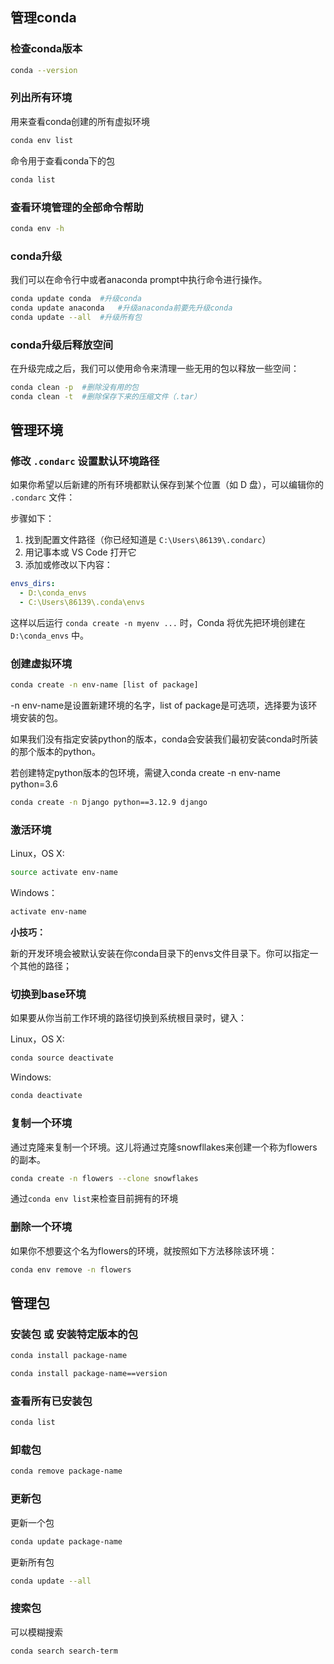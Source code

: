 ## 管理conda


### 检查conda版本

```bash
conda --version
```

### 列出所有环境

用来查看conda创建的所有虚拟环境

```bash
conda env list
```

命令用于查看conda下的包

```bash
conda list
```

### 查看环境管理的全部命令帮助

```bash
conda env -h
```

### conda升级

我们可以在命令行中或者anaconda prompt中执行命令进行操作。

```bash
conda update conda	#升级conda
conda update anaconda	#升级anaconda前要先升级conda
conda update --all	#升级所有包
```

### conda升级后释放空间

在升级完成之后，我们可以使用命令来清理一些无用的包以释放一些空间：

```bash
conda clean -p	#删除没有用的包
conda clean -t	#删除保存下来的压缩文件（.tar）
```

## 管理环境

### 修改 `.condarc` 设置默认环境路径

如果你希望以后新建的所有环境都默认保存到某个位置（如 D 盘），可以编辑你的 `.condarc` 文件：

步骤如下：

1. 找到配置文件路径（你已经知道是 `C:\Users\86139\.condarc`）
2. 用记事本或 VS Code 打开它
3. 添加或修改以下内容：

```yaml
envs_dirs:
  - D:\conda_envs
  - C:\Users\86139\.conda\envs
```

这样以后运行 `conda create -n myenv ...` 时，Conda 将优先把环境创建在 `D:\conda_envs` 中。

### 创建虚拟环境

```bash
conda create -n env-name [list of package]
```

-n env-name是设置新建环境的名字，list of package是可选项，选择要为该环境安装的包。

如果我们没有指定安装python的版本，conda会安装我们最初安装conda时所装的那个版本的python。

若创建特定python版本的包环境，需键入conda create -n env-name python=3.6


```bash
conda create -n Django python==3.12.9 django
```

### 激活环境

Linux，OS X:

```bash
source activate env-name
```

Windows：

```bash
activate env-name
```

**小技巧：**

新的开发环境会被默认安装在你conda目录下的envs文件目录下。你可以指定一个其他的路径；

### 切换到base环境

如果要从你当前工作环境的路径切换到系统根目录时，键入：

Linux，OS X:

```bash
conda source deactivate
```

Windows:

```bash
conda deactivate
```

### 复制一个环境

通过克隆来复制一个环境。这儿将通过克隆snowfllakes来创建一个称为flowers的副本。

```bash
conda create -n flowers --clone snowflakes
```

通过`conda env list`来检查目前拥有的环境

### 删除一个环境

如果你不想要这个名为flowers的环境，就按照如下方法移除该环境：

```bash
conda env remove -n flowers
```

## 管理包

### 安装包 或 安装特定版本的包

```bash
conda install package-name
```

```bash
conda install package-name==version
```

### 查看所有已安装包

```bash
conda list
```

### 卸载包

```bash
conda remove package-name
```

### 更新包

更新一个包

```bash
conda update package-name
```

更新所有包

```bash
conda update --all
```

### 搜索包

可以模糊搜索

```bash
conda search search-term
```

